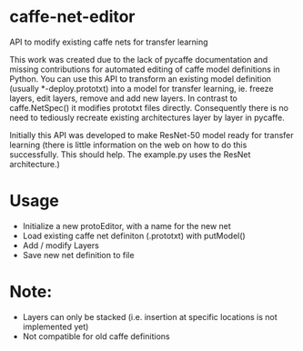 # caffe-net-editor
API to modify existing caffe nets for transfer learning

This work was created due to the lack of pycaffe documentation and missing contributions for automated editing of caffe model definitions in Python. You can use this API to transform an existing model definition (usually *-deploy.prototxt) into a model for transfer learning, ie. freeze layers, edit layers, remove and add new layers. In contrast to caffe.NetSpec() it modifies prototxt files directly. Consequently there is no need to tediously recreate existing architectures layer by layer in pycaffe. 

Initially this API was developed to make ResNet-50 model ready for transfer learning (there is little information on the web on how to do this successfully. This should help. The example.py uses the ResNet architecture.)

# Usage
* Initialize a new protoEditor, with a name for the new net
* Load existing caffe net definiton (.prototxt) with putModel()
* Add / modify Layers
* Save new net definition to file

# Note: 

* Layers can only be stacked (i.e. insertion at specific locations is not implemented yet)
* Not compatible for old caffe definitions
